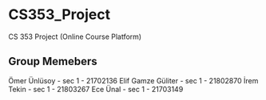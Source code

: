 # CS353_Project
CS 353 Project (Online Course Platform)

## Group Memebers
  Ömer Ünlüsoy 	       - sec 1 - 21702136
  Elif Gamze Güliter   - sec 1 - 21802870
  İrem Tekin		       - sec 1 - 21803267
  Ece Ünal			       - sec 1 - 21703149
